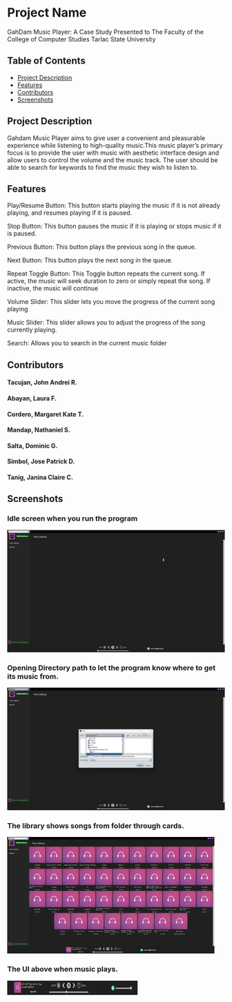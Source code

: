 # Project Name

GahDam Music Player: A Case Study Presented to The Faculty of the College of Computer Studies Tarlac State University 

## Table of Contents

- [Project Description](#project-description)
- [Features](#features)
- [Contributors](#contributors)
- [Screenshots](#screenshots)


## Project Description

Gahdam Music Player aims to give user a convenient and pleasurable experience while listening to high-quality music.This music player’s primary focus is to provide the user with music with aesthetic interface design and allow users to control the volume and the music track. The user should be able to search for keywords to find the music they wish to listen to.  

## Features

Play/Resume Button: This button starts playing the music if it is not already playing, and resumes playing if it is paused. 

Stop Button: This button pauses the music if it is playing or stops music if it is paused. 

Previous Button: This button plays the previous song in the queue. 

Next Button: This button plays the next song in the queue. 

Repeat Toggle Button: This Toggle button repeats the current song. If active, the music will seek duration to zero or simply repeat the song. If inactive, the music will continue 

Volume Slider: This slider lets you move the progress of the current song playing 

Music Slider: This slider allows you to adjust the progress of the song currently playing. 

Search: Allows you to search in the current music folder


## Contributors

#### Tacujan, John Andrei R. 
#### Abayan, Laura F. 
#### Cordero, Margaret Kate T. 
#### Mandap, Nathaniel S. 
#### Salta, Dominic G. 
#### Simbol, Jose Patrick D. 
#### Tanig, Janina Claire C. 


## Screenshots

### Idle screen when you run the program
![IdleScreen](https://github.com/DreiDev04/GahDamMusicPlayer/blob/main/screenshots/IdleScreen.png)


### Opening Directory path to let the program know where to get its music from.
![OpeningDirectory](https://github.com/DreiDev04/GahDamMusicPlayer/blob/main/screenshots/OpeningDirectory.png)


### The library shows songs from folder through cards.
![ShowingLibrary](https://github.com/DreiDev04/GahDamMusicPlayer/blob/main/screenshots/ShowingLibrary.png)


### The UI above when music plays.
![MusicPlaying](https://github.com/DreiDev04/GahDamMusicPlayer/blob/main/screenshots/MusicPlaying.png)


